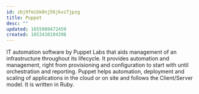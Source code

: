 ```yaml
---
id: zbj9fmibk0nj56jkxz7jpzg
title: Puppet
desc: ""
updated: 1655980472459
created: 1653430104398
---
```


IT automation software by Puppet Labs that aids management of an infrastructure throughout its lifecycle. It provides automation and management, right from provisioning and configuration to start with until orchestration and reporting. Puppet helps automation, deployment and scaling of applications in the cloud or on site and follows the Client/Server model. It is written in Ruby.
